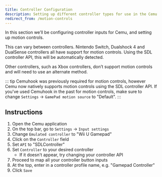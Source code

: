 ```yaml
---
title: Controller Configuration
description: Setting up different controller types for use in the Cemu emulator.
redirect_from: /motion-controls
---
```


In this section we’ll be configuring controller inputs for Cemu, and setting up motion controls.

This can vary between controllers. Nintendo Switch, Dualshock 4 and DualSense controllers all have support for motion controls. Using the SDL controller API, this will be automatically detected.

Other controllers, such as Xbox controllers, don’t support motion controls and will need to use an alternate method.

::: tip
Cemuhook was previously required for motion controls, however Cemu now natively supports motion controls using the SDL controller API. If you've used Cemuhook in the past for motion controls, make sure to change `Settings` -> `GamePad motion source` to "Default".
:::

## Instructions

1. Open the Cemu application
1. On the top bar, go to `Settings` -> `Input settings`
1. Change `Emulated controller` to "Wii U Gamepad"
1. Click on the `Controller` field
1. Set `API` to "SDLController" 
1. Set `Controller` to your desired controller
    - If it doesn't appear, try changing your controller API
1. Proceed to map all your controller button inputs
1. At the top, enter in a controller profile name, e.g. "Gamepad Controller"
1. Click `Save`